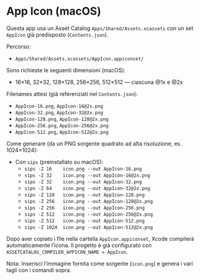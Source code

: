# App Icon (macOS)

Questa app usa un Asset Catalog `Apps/Shared/Assets.xcassets` con un set `AppIcon` già predisposto (`Contents.json`).

Percorso:
- `Apps/Shared/Assets.xcassets/AppIcon.appiconset/`

Sono richieste le seguenti dimensioni (macOS):
- 16×16, 32×32, 128×128, 256×256, 512×512 — ciascuna @1x e @2x

Filenames attesi (già referenziati nel `Contents.json`):
- `AppIcon-16.png`, `AppIcon-16@2x.png`
- `AppIcon-32.png`, `AppIcon-32@2x.png`
- `AppIcon-128.png`, `AppIcon-128@2x.png`
- `AppIcon-256.png`, `AppIcon-256@2x.png`
- `AppIcon-512.png`, `AppIcon-512@2x.png`

Come generare (da un PNG sorgente quadrato ad alta risoluzione, es. 1024×1024):
- Con `sips` (preinstallato su macOS):
  - `sips -Z 16    icon.png --out AppIcon-16.png`
  - `sips -Z 32    icon.png --out AppIcon-16@2x.png`
  - `sips -Z 32    icon.png --out AppIcon-32.png`
  - `sips -Z 64    icon.png --out AppIcon-32@2x.png`
  - `sips -Z 128   icon.png --out AppIcon-128.png`
  - `sips -Z 256   icon.png --out AppIcon-128@2x.png`
  - `sips -Z 256   icon.png --out AppIcon-256.png`
  - `sips -Z 512   icon.png --out AppIcon-256@2x.png`
  - `sips -Z 512   icon.png --out AppIcon-512.png`
  - `sips -Z 1024  icon.png --out AppIcon-512@2x.png`

Dopo aver copiato i file nella cartella `AppIcon.appiconset`, Xcode compilerà automaticamente l’icona. Il progetto è già configurato con `ASSETCATALOG_COMPILER_APPICON_NAME = AppIcon`.

Nota: Inserisci l’immagine fornita come sorgente (`icon.png`) e genera i vari tagli con i comandi sopra.
